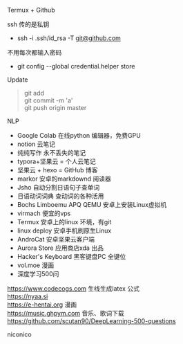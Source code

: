 
Termux + Github
 

ssh 传的是私钥
- ssh -i .ssh/id_rsa -T git@github.com

不用每次都输入密码
- git config --global credential.helper store

Update
> git add  
git commit -m 'a'  
git push origin master  



NLP
- Google Colab 在线python 编辑器，免费GPU  
- notion 云笔记  
- 纯纯写作 永不丢失的笔记
- typora+坚果云 = 个人云笔记   
- 坚果云 + hexo = GitHub 博客  
- markor 安卓的markdownd 阅读器  
- Jsho 自动分割日语句子查单词  
- 日语动词词典 查动词的各种活用
- Bochs Limboemu APQ QEMU 安卓上安装Linux虚拟机
- virmach 便宜的vps  
- Termux 安卓上的linux 环境，有git
- linux deploy 安卓手机刷原生Linux  
- AndroCat 安卓坚果云客户端  
- Aurora Store 应用商店xda 出品  
- Hacker's Keyboard 黑客键盘PC 全键位 
-  vol.moe 漫画   
- 深度学习500问  

https://www.codecogs.com  生线生成latex 公式  
https://nyaa.si   
https://e-hentai.org 漫画  
https://music.ghpym.com 音乐、歌词下载  
https://github.com/scutan90/DeepLearning-500-questions  

niconico



